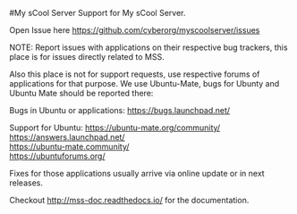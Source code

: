 #My sCool Server
Support for My sCool Server.

Open Issue here https://github.com/cyberorg/myscoolserver/issues

NOTE: Report issues with applications on their respective bug trackers, this place is for issues directly related to MSS.

Also this place is not for support requests, use respective forums of applications for that purpose. We use Ubuntu-Mate, bugs for Ubunty and Ubuntu Mate should be reported there:

Bugs in Ubuntu or applications:
https://bugs.launchpad.net/

Support for Ubuntu:
https://ubuntu-mate.org/community/  
https://answers.launchpad.net/  
https://ubuntu-mate.community/  
https://ubuntuforums.org/  

Fixes for those applications usually arrive via online update or in next releases.

Checkout http://mss-doc.readthedocs.io/ for the documentation.

